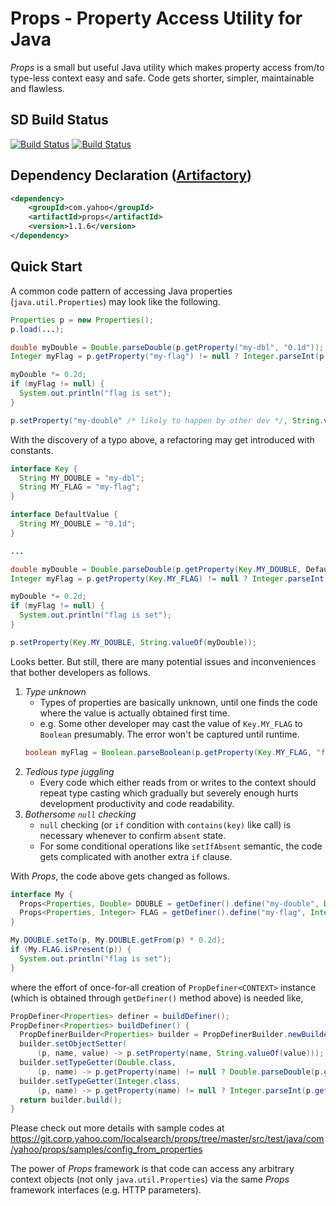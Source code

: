 # Props - Property Access Utility for Java
_Props_ is a small but useful Java utility which makes property access from/to type-less context easy and safe.  Code gets shorter, simpler, maintainable and flawless.

## SD Build Status
[![Build Status](https://api.screwdriver.corp.yahoo.com:4443/badge/105768/component/icon)](https://api.screwdriver.corp.yahoo.com:4443/badge/105768/component/target)
[![Build Status](https://api.screwdriver.corp.yahoo.com:4443/badge/105768/release/icon)](https://api.screwdriver.corp.yahoo.com:4443/badge/105768/release/target)

## Dependency Declaration ([Artifactory](http://artifactory.ops.yahoo.com:4080/webapp/#/artifacts/browse/tree/General/maven-local-release/com/yahoo/props))
```xml
<dependency>
    <groupId>com.yahoo</groupId>
    <artifactId>props</artifactId>
    <version>1.1.6</version>
</dependency>
```

## Quick Start
A common code pattern of accessing Java properties (```java.util.Properties```) may look like the following.
```java
Properties p = new Properties();
p.load(...);

double myDouble = Double.parseDouble(p.getProperty("my-dbl", "0.1d"));
Integer myFlag = p.getProperty("my-flag") != null ? Integer.parseInt(p.getProperty("my-flag")) : null;

myDouble *= 0.2d;
if (myFlag != null) {
  System.out.println("flag is set");
}

p.setProperty("my-double" /* likely to happen by other dev */, String.valueOf(myDouble));
```

With the discovery of a typo above, a refactoring may get introduced with constants.
```java
interface Key {
  String MY_DOUBLE = "my-dbl";
  String MY_FLAG = "my-flag";
}

interface DefaultValue {
  String MY_DOUBLE = "0.1d";
}

...

double myDouble = Double.parseDouble(p.getProperty(Key.MY_DOUBLE, DefaultValue.MY_DOUBLE));
Integer myFlag = p.getProperty(Key.MY_FLAG) != null ? Integer.parseInt(p.getProperty(Key.MY_FLAG)) : null;

myDouble *= 0.2d;
if (myFlag != null) {
  System.out.println("flag is set");
}

p.setProperty(Key.MY_DOUBLE, String.valueOf(myDouble));
```

Looks better.  But still, there are many potential issues and inconveniences that bother developers as follows.

1. _Type unknown_
   * Types of properties are basically unknown, until one finds the code where the value is actually obtained first time.
   * e.g. Some other developer may cast the value of ```Key.MY_FLAG``` to ```Boolean``` presumably.  The error won't be captured until runtime.
   ```java
   boolean myFlag = Boolean.parseBoolean(p.getProperty(Key.MY_FLAG, "false"));
   ```
2. _Tedious type juggling_
   * Every code which either reads from or writes to the context should repeat type casting which gradually but severely enough hurts development productivity and code readability.
3. _Bothersome ```null``` checking_
   * ```null``` checking (or ```if``` condition with ```contains(key)``` like call) is necessary whenever to confirm ```absent``` state.
   * For some conditional operations like ```setIfAbsent``` semantic, the code gets complicated with another extra ```if``` clause.

With _Props_, the code above gets changed as follows.
```java
interface My {
  Props<Properties, Double> DOUBLE = getDefiner().define("my-double", Double.class, properties -> 1.0d);
  Props<Properties, Integer> FLAG = getDefiner().define("my-flag", Integer.class);
}

My.DOUBLE.setTo(p, My.DOUBLE.getFrom(p) * 0.2d);
if (My.FLAG.isPresent(p)) {
  System.out.println("flag is set");
}
```

where the effort of once-for-all creation of ```PropDefiner<CONTEXT>``` instance (which is obtained through ```getDefiner()``` method above) is needed like,
```java
PropDefiner<Properties> definer = buildDefiner();
PropDefiner<Properties> buildDefiner() {
  PropDefinerBuilder<Properties> builder = PropDefinerBuilder.newBuilder(Properties.class);
  builder.setObjectSetter(
      (p, name, value) -> p.setProperty(name, String.valueOf(value)));
  builder.setTypeGetter(Double.class,
      (p, name) -> p.getProperty(name) != null ? Double.parseDouble(p.getProperty(name)) : null);
  builder.setTypeGetter(Integer.class,
      (p, name) -> p.getProperty(name) != null ? Integer.parseInt(p.getProperty(name)) : null);
  return builder.build();
}
```

Please check out more details with sample codes at
https://git.corp.yahoo.com/localsearch/props/tree/master/src/test/java/com/yahoo/props/samples/config_from_properties

The power of _Props_ framework is that code can access any arbitrary context objects (not only ```java.util.Properties```) via the same _Props_ framework interfaces (e.g. HTTP parameters).
